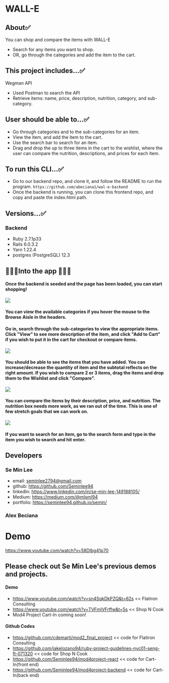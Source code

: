 # WALL-E

## About✅
You can shop and compare the items with WALL-E
- Search for any items you want to shop.
- OR, go through the categories and add the item to the cart.

## This project includes...✅
Wegman API
- Used Postman to search the API
- Retrieve items: name, price, description, nutrition, category, and sub-category.

## User should be able to...✅
- Go through categories and to the sub-categories for an item.
- View the item, and add the item to the cart.
- Use the search bar to search for an item.
- Drag and drop the up to three items in the cart to the wishlist, where the user can compare the nutrition, descriptions, and prices for each item.

## To run this CLI...✅
- Go to our backend repo, and clone it, and follow the README to run the program.
```https://github.com/abeciana1/wal-e-backend```
- Once the backend is running, you can clone this frontend repo, and copy and paste the index.html path.

## Versions...✅
### Backend
- Ruby 2.7.1p33
- Rails 6.0.3.2
- Yarn 1.22.4
- postgres (PostgreSQL) 12.3

## 🚀🚀🚀Into the app 🚀🚀🚀
#### Once the backend is seeded and the page has been loaded, you can start shopping! 


![](images/frontpage.png)


#### You can view the available categories if you hover the mouse to the Browse Aisle in the headers. 
#### Go in, search through the sub-categories to view the appropriate items. Click "View" to see more description of the item, and click "Add to Cart" if you wish to put it in the cart for checkout or compare items. 


![](images/cart.png)


#### You should be able to see the items that you have added. You can increase/decrease the quantity of item and the subtotal reflects on the right amount. If you wish to compare 2 or 3 items, drag the items and drop them to the Wishlist and click "Compare".


![](images/wishlist.png)


#### You can compare the items by their description, price, and nutrition. The nutrition box needs more work, as we ran out of the time. This is one of few stretch goals that we can work on.

![](images/search.png)

#### If you want to search for an item, go to the search form and type in the item you wish to search and hit enter.

## Developers
### Se Min Lee
- email: seminlee2794@gmail.com
- github: https://github.com/Seminlee94
- linkedIn: https://www.linkedin.com/in/se-min-lee-149188105/
- Medium: https://medium.com/@mlsml94
- portfolio: https://seminlee94.github.io/semin/

### Alex Beciana

# Demo
https://www.youtube.com/watch?v=58Dlbg41p70

## Please check out Se Min Lee's previous demos and projects.
#### Demo
- https://www.youtube.com/watch?v=sn4SqkDkPZQ&t=62s << Flatiron Consulting
- https://www.youtube.com/watch?v=TVFmlVFrffw&t=5s << Shop N Cook
- Mod4 Project Cart-In coming soon!

#### Github Codes
- https://github.com/cdemarti/mod2_final_project << code for Flatiron Consulting
- https://github.com/jakelozano94/ruby-project-guidelines-nyc01-seng-ft-071320  << code for Shop N Cook
- https://github.com/Seminlee94/mod4project-react << code for Cart-In(front end)
- https://github.com/Seminlee94/mod4project-backend << code for Cart-In(back end)
